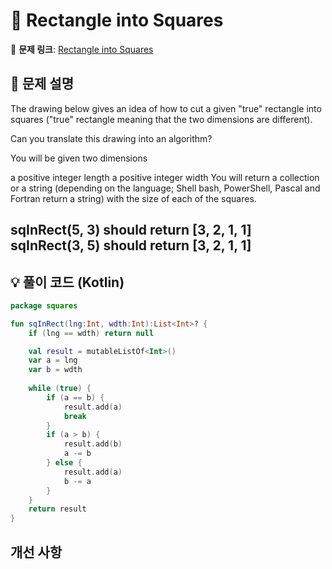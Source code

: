 # 📝 Rectangle into Squares

🔗 **문제 링크**: [Rectangle into Squares](https://www.codewars.com/kata/55466989aeecab5aac00003e/kotlin)

## 📌 문제 설명  
The drawing below gives an idea of how to cut a given "true" rectangle into squares ("true" rectangle meaning that the two dimensions are different).

Can you translate this drawing into an algorithm?

You will be given two dimensions

a positive integer length
a positive integer width
You will return a collection or a string (depending on the language; Shell bash, PowerShell, Pascal and Fortran return a string) with the size of each of the squares.

sqInRect(5, 3) should return [3, 2, 1, 1]
sqInRect(3, 5) should return [3, 2, 1, 1]
---

## 💡 풀이 코드 (Kotlin)
```kotlin
package squares

fun sqInRect(lng:Int, wdth:Int):List<Int>? {
    if (lng == wdth) return null

    val result = mutableListOf<Int>()
    var a = lng
    var b = wdth
    
    while (true) {
        if (a == b) {
            result.add(a)
            break
        }
        if (a > b) {
            result.add(b)
            a -= b
        } else {
            result.add(a)
            b -= a
        }
    }
    return result
}
```

## 개선 사항
